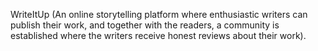 WriteItUp (An online storytelling platform where enthusiastic writers can publish their work, and together with the readers, a community is established where the writers receive honest reviews about their work).

